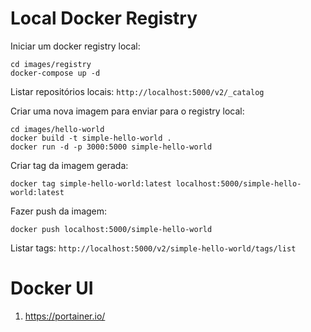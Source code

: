 # Local Docker Registry

Iniciar um docker registry local:
```
cd images/registry
docker-compose up -d
```

Listar repositórios locais: `http://localhost:5000/v2/_catalog`

Criar uma nova imagem para enviar para o registry local:
```
cd images/hello-world
docker build -t simple-hello-world .
docker run -d -p 3000:5000 simple-hello-world
```

Criar tag da imagem gerada:
```
docker tag simple-hello-world:latest localhost:5000/simple-hello-world:latest
```

Fazer push da imagem:
```
docker push localhost:5000/simple-hello-world
```

Listar tags: `http://localhost:5000/v2/simple-hello-world/tags/list`

# Docker UI
1. https://portainer.io/
